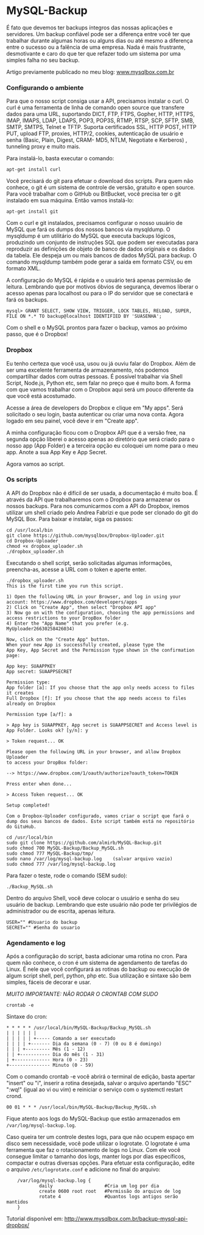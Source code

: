 MySQL-Backup
=============

É fato que devemos ter backups íntegros das nossas aplicações e servidores. Um backup confiável pode ser a diferença entre você ter que trabalhar durante algumas horas ou alguns dias ou até mesmo a diferença entre o sucesso ou a falência de uma empresa. Nada é mais frustrante, desmotivante e caro do que ter que refazer todo um sistema por uma simples falha no seu backup. 

Artigo previamente publicado no meu blog: www.mysqlbox.com.br 

### Configurando o ambiente

Para que o nosso script consiga usar a API, precisamos instalar o curl. O curl é uma ferramenta de linha de comando open source que transfere dados para uma URL, suportando DICT, FTP, FTPS, Gopher, HTTP, HTTPS, IMAP, IMAPS, LDAP, LDAPS, POP3, POP3S, RTMP, RTSP, SCP, SFTP, SMB, SMTP, SMTPS, Telnet e TFTP. Suporta certificados SSL, HTTP POST, HTTP PUT, upload FTP, proxies, HTTP/2, cookies, autenticação de usuário e senha (Basic, Plain, Digest, CRAM- MD5, NTLM, Negotiate e Kerberos) , tunneling proxy e muito mais. 

Para instalá-lo, basta executar o comando: 

```apt-get install curl``` 

Você precisará do git para efetuar o download dos scripts. Para quem não conhece, o git é um sistema de controle de versão, gratuito e open source. Para você trabalhar com o GitHub ou BitBucket, você precisa ter o git instalado em sua máquina. Então vamos instalá-lo: 

```apt-get install git``` 

Com o curl e git instalados, precisamos configurar o nosso usuário de MySQL que fará os dumps dos nossos bancos via mysqldump. O mysqldump é um utilitário do MySQL que executa backups lógicos, produzindo um conjunto de instruções SQL que podem ser executadas para reproduzir as definições de objeto de banco de dados originais e os dados da tabela. Ele despeja um ou mais bancos de dados MySQL para backup. O comando mysqldump também pode gerar a saída em formato CSV, ou em formato XML. 

A configuração do MySQL é rápida e o usuário terá apenas permissão de leitura. Lembrando que por motivos óbvios de segurança, devemos liberar o acesso apenas para localhost ou para o IP do servidor que se conectará e fará os backups. 

```mysql> GRANT SELECT, SHOW VIEW, TRIGGER, LOCK TABLES, RELOAD, SUPER, FILE ON *.* TO backup@localhost IDENTIFIED BY 'SUASENHA';``` 

Com o shell e o MySQL prontos para fazer o backup, vamos ao próximo passo, que é o Dropbox! 

### Dropbox

Eu tenho certeza que você usa, usou ou já ouviu falar do Dropbox. Além de ser uma excelente ferramenta de armazenamento, nós podemos compartilhar dados com outras pessoas. É possível trabalhar via Shell Script, Node.js, Python etc, sem falar no preço que é muito bom. A forma com que vamos trabalhar com o Dropbox aqui será um pouco diferente da que você está acostumado. 

Acesse a área de developers do Dropbox e clique em "My apps". Será solicitado o seu login, basta autenticar ou criar uma nova conta. Agora logado em seu painel, você deve ir em "Create app".

A minha configuração ficou com o Dropbox API que é a versão free, na segunda opção liberei o acesso apenas ao diretório que será criado para o nosso app (App Folder) e a terceira opção eu coloquei um nome para o meu app. Anote a sua App Key e App Secret. 

Agora vamos ao script.

### Os scripts

A API do Dropbox não é difícil de ser usada, a documentação é muito boa. É através da API que trabalharemos com o Dropbox para armazenar os nossos backups. Para nos comunicarmos com a API do Dropbox, iremos utilizar um shell criado pelo Andrea Fabrizi e que pode ser clonado do git do MySQL Box. Para baixar e instalar, siga os passos: 

```
cd /usr/local/bin
git clone https://github.com/mysqlbox/Dropbox-Uploader.git
cd Dropbox-Uploader
chmod +x dropbox_uploader.sh
./dropbox_uploader.sh
``` 

Executando o shell script, serão solicitadas algumas informações, preencha-as, acesse a URL com o token e aperte enter. 

```
./dropbox_uploader.sh
This is the first time you run this script.

1) Open the following URL in your Browser, and log in using your account: https://www.dropbox.com/developers/apps
2) Click on "Create App", then select "Dropbox API app"
3) Now go on with the configuration, choosing the app permissions and access restrictions to your DropBox folder
4) Enter the "App Name" that you prefer (e.g. MyUploader26630258426034)

Now, click on the "Create App" button.
When your new App is successfully created, please type the
App Key, App Secret and the Permission type shown in the confirmation page:

App key: SUAAPPKEY
App secret: SUAAPPSECRET

Permission type:
App folder [a]: If you choose that the app only needs access to files it creates
Full Dropbox [f]: If you choose that the app needs access to files already on Dropbox

Permission type [a/f]: a

> App key is SUAAPPKEY, App secret is SUAAPPSECRET and Access level is App Folder. Looks ok? [y/n]: y

> Token request... OK

Please open the following URL in your browser, and allow Dropbox Uploader
to access your DropBox folder:

--> https://www.dropbox.com/1/oauth/authorize?oauth_token=TOKEN

Press enter when done...

> Access Token request... OK

Setup completed! 

Com o Dropbox-Uploader configurado, vamos criar o script que fará o dump dos seus bancos de dados. Este script também está no repositório do GituHub. 

cd /usr/local/bin
sudo git clone https://github.com/almirb/MySQL-Backup.git
sudo chmod 700 MySQL-Backup/Backup_MySQL.sh 
sudo chmod 777 MySQL-Backup/tmp/
sudo nano /var/log/mysql-backup.log    (salvar arquivo vazio)
sudo chmod 777 /var/log/mysql-backup.log
```
Para fazer o teste, rode o comando (SEM sudo):
```
./Backup_MySQL.sh
```

Dentro do arquivo Shell, você deve colocar o usuário e senha do seu usuário de backup. Lembrando que este usuário não pode ter privilégios de administrador ou de escrita, apenas leitura. 

```
USER="" #Usuario do backup
SECRET="" #Senha do usuario
```

### Agendamento e log

Após a configuração do script, basta adicionar uma rotina no cron. Para quem não conhece, o cron é um sistema de agendamento de tarefas do Linux. É nele que você configurará as rotinas do backup ou execução de algum script shell, perl, python, php etc. Sua utilização e sintaxe são bem simples, fáceis de decorar e usar. 

*MUITO IMPORTANTE: NÃO RODAR O CRONTAB COM SUDO*

```crontab -e ```

Sintaxe do cron:

    * * * * * /usr/local/bin/MySQL-Backup/Backup_MySQL.sh
    | | | | | |
    | | | | | +----- Comando a ser executado
    | | | | +------- Dia da semana (0 - 7) (0 ou 8 é domingo)
    | | | +--------- Mês (1 - 12)
    | | +----------- Dia do mês (1 - 31)
    | +------------- Hora (0 - 23)
    +--------------- Minuto (0 - 59)

Com o comando crontab -e você abrirá o terminal de edição, basta apertar "insert" ou "i", inserir a rotina desejada, salvar o arquivo apertando "ESC" ":wq!" (igual ao vi ou vim) e reiniciar o serviço com o systemctl restart crond. 

```00 01 * * * /usr/local/bin/MySQL-Backup/Backup_MySQL.sh```

Fique atento aos logs do MySQL-Backup que estão armazenados em ```/var/log/mysql-backup.log```. 

Caso queira ter um controle destes logs, para que não ocupem espaço em disco sem necessidade, você pode utilizar o logrotate. O logrotate é uma ferramenta que faz o rotacionamento de logs no Linux. Com ele você consegue limitar o tamanho dos logs, manter logs por dias específicos, compactar e outras diversas opções. Para efetuar esta configuração, edite o arquivo ```/etc/logrotate.conf``` e adicione no final do arquivo: 
```
    /var/log/mysql-backup.log {
            daily                   #Cria um log por dia
            create 0600 root root   #Permissão do arquivo de log
            rotate 4                #Quantos logs antigos serão mantidos
    }
```

Tutorial disponível em: http://www.mysqlbox.com.br/backup-mysql-api-dropbox/
